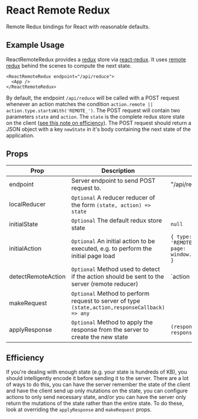 # React Remote Redux

Remote Redux bindings for React with reasonable defaults.

## Example Usage

ReactRemoteRedux provides a [redux](https://github.com/reactjs/redux) store via [react-redux](https://github.com/reactjs/react-redux).
It uses [remote redux](https://github.com/seveibar/remote-redux) behind the scenes to compute the next state.

```
<ReactRemoteRedux endpoint="/api/reduce">
  <App />
</ReactRemoteRedux>
```

By default, the endpoint `/api/reduce` will be called with a POST request whenever an action matches the
condition `action.remote || action.type.startsWith('REMOTE_')`. The POST request will contain two parameters
`state` and `action`. The `state` is the complete redux store state on the client ([see this note on efficiency](#efficiency)). The POST request should return a JSON object with a key `newState` in it's body containing the next state of the application.

## Props

| Prop | Description | Example |
| ---- | ----------- | ------- |
| endpoint | Server endpoint to send POST request to. | "/api/reduce" |
| localReducer | `Optional` A reducer reducer of the form `(state, action) => state` | |
| initialState | `Optional` The default redux store state | `null` |
| initialAction | `Optional` An initial action to be executed, e.g. to perform the initial page load | `{ type: 'REMOTE_LOAD_PAGE', page: window.location.pathname }` |
| detectRemoteAction | `Optional` Method used to detect if the action should be sent to the server (remote reducer) | `action => action.remote || action.type.startsWith('REMOTE_')` |
| makeRequest | `Optional` Method to perform request to server of type `(state,action,responseCallback) => any` | |
| applyResponse | `Optional` Method to apply the response from the server to create the new state | `(response) => response.newState` |

## Efficiency

If you're dealing with enough state (e.g. your state is hundreds of KB), you should intelligently
encode it before sending it to the server. There are a lot of ways to do this, you can have the server
remember the state of the client and have the client send up only mutations on the state, you can configure
actions to only send necessary state, and/or you can have the server only return the mutations of the
state rather than the entire state. To do these, look at overriding the `applyResponse` and `makeRequest`
props.


